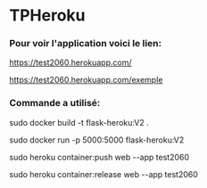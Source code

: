 # TPHeroku

### Pour voir l'application voici le lien:

  https://test2060.herokuapp.com/
  
  
  https://test2060.herokuapp.com/exemple



### Commande a utilisé:

  sudo docker build -t flask-heroku:V2 .
    
  sudo docker run  -p 5000:5000 flask-heroku:V2
  
  sudo heroku container:push web --app test2060
  
  sudo heroku container:release web --app test2060


